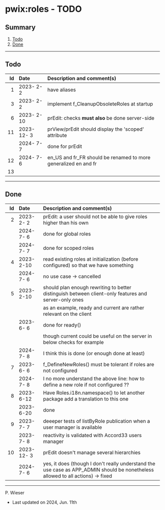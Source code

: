 # pwix:roles - TODO

## Summary

1. [Todo](#todo)
2. [Done](#done)

---
## Todo

|   Id | Date       | Description and comment(s) |
| ---: | :---       | :---                       |
|    1 | 2023- 2- 2 | have aliases |
|    3 | 2023- 2- 2 | implement f_CleanupObsoleteRoles at startup |
|    6 | 2023- 2-10 | prEdit: checks **must also** be done server-side |
|   11 | 2023-12- 3 | prView/prEdit should display the 'scoped' attribute |
|      | 2024- 7- 7 | done for prEdit |
|   12 | 2024- 7- 6 | en_US and fr_FR should be renamed to more generalized en and fr |
|   13 |  |  |

---
## Done

|   Id | Date       | Description and comment(s) |
| ---: | :---       | :---                       |
|    2 | 2023- 2- 2 | prEdit: a user should not be able to give roles higher than his own |
|      | 2024- 7- 6 | done for global roles |
|      | 2024- 7- 7 | done for scoped roles |
|    4 | 2023- 2-10 | read existing roles at initialization (before configured) so that we have something |
|      | 2024- 7- 6 | no use case -> cancelled |
|    5 | 2023- 2-10 | should plan enough rewriting to better distinguish between client-only features and server-only ones |
|      |            | as an example, ready and current are rather relevant on the client |
|      | 2023- 6- 6 | done for ready() |
|      |            | though current could be useful on the server in below checks for example |
|      | 2024- 7- 8 | I think this is done (or enough done at least) |
|    7 | 2023- 6- 6 | f_DefineNewRoles() must be tolerant if roles are not configured |
|      | 2024- 7- 8 | I no more understand the above line: how to define a new role if not configured ?? |
|    8 | 2023- 6-12 | Have Roles.i18n.namespace() to let another package add a translation to this one |
|      | 2023- 6-20 | done |
|    9 | 2023- 7- 7 | deeeper tests of listByRole publication when a user manager is available |
|      | 2023- 7- 8 | reactivity is validated with Accord33 users manager |
|   10 | 2023-12- 3 | prEdit doesn't manage several hierarchies |
|      | 2024- 7- 6 | yes, it does (though I don't really understand the use case as APP_ADMIN should be nonetheless allowed to all actions) -> fixed |

---
P. Wieser
- Last updated on 2024, Jun. 11th
